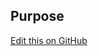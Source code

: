 ## Purpose

[Edit this on GitHub](https://github.com/wellcomecollection/wellcomecollection.org/edit/main/content/webapp/components/EventPromo/README.md)
